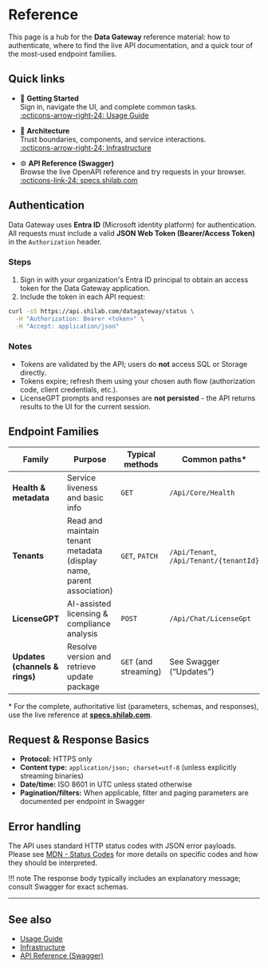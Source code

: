 # Reference

This page is a hub for the **Data Gateway** reference material: how to authenticate, where to find the live API documentation, and a quick tour of the most-used endpoint families.

## Quick links

<div class="grid cards" markdown>

- :rocket: **Getting Started**  
  Sign in, navigate the UI, and complete common tasks.  
  [:octicons-arrow-right-24: Usage Guide](../Usage-Guide/index.md)

- :triangular_ruler: **Architecture**  
  Trust boundaries, components, and service interactions.  
  [:octicons-arrow-right-24: Infrastructure](../Architecture/Infrastructure.md)

- :gear: **API Reference (Swagger)**  
  Browse the live OpenAPI reference and try requests in your browser.  
  [:octicons-link-24: specs.shilab.com](https://specs.shilab.com)

</div>

## Authentication

Data Gateway uses **Entra ID** (Microsoft identity platform) for authentication.  
All requests must include a valid **JSON Web Token (Bearer/Access Token)** in the `Authorization` header.

### Steps

1. Sign in with your organization's Entra ID principal to obtain an access token for the Data Gateway application.  
2. Include the token in each API request:

```bash
curl -sS https://api.shilab.com/datagateway/status \
  -H "Authorization: Bearer <token>" \
  -H "Accept: application/json"
```

### Notes

- Tokens are validated by the API; users do **not** access SQL or Storage directly.
- Tokens expire; refresh them using your chosen auth flow (authorization code, client credentials, etc.).  
- LicenseGPT prompts and responses are **not persisted** - the API returns results to the UI for the current session.

## Endpoint Families

| Family | Purpose | Typical methods | Common paths* |
|---|---|---|---|
| **Health & metadata** | Service liveness and basic info | `GET` | `/Api/Core/Health` |
| **Tenants** | Read and maintain tenant metadata (display name, parent association) | `GET`, `PATCH` | `/Api/Tenant`, `/Api/Tenant/{tenantId}` |
| **LicenseGPT** | AI-assisted licensing & compliance analysis | `POST` | `/Api/Chat/LicenseGpt` |
| **Updates (channels & rings)** | Resolve version and retrieve update package | `GET` (and streaming) | See Swagger (“Updates”) |

\* For the complete, authoritative list (parameters, schemas, and responses), use the live reference at **[specs.shilab.com](https://specs.shilab.com)**.

## Request & Response Basics

- **Protocol:** HTTPS only  
- **Content type:** `application/json; charset=utf-8` (unless explicitly streaming binaries)  
- **Date/time:** ISO 8601 in UTC unless stated otherwise  
- **Pagination/filters:** When applicable, filter and paging parameters are documented per endpoint in Swagger

## Error handling

The API uses standard HTTP status codes with JSON error payloads. Please see [MDN - Status Codes](https://developer.mozilla.org/en-US/docs/Web/HTTP/Reference/Status) for more details on specific codes and how they should be interpreted.

!!! note
    The response body typically includes an explanatory message; consult Swagger for exact schemas.

---

## See also

- [Usage Guide](../Usage-Guide/index.md)  
- [Infrastructure](../Architecture/Infrastructure.md)  
- [API Reference (Swagger)](https://specs.shilab.com)
